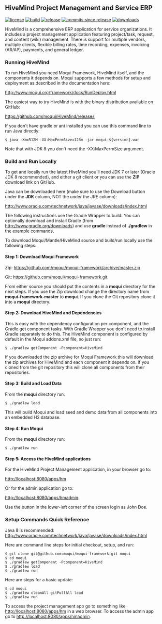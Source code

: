 ## HiveMind Project Management and Service ERP

[![license](http://img.shields.io/badge/license-CC0%201.0%20Universal-blue.svg)](https://github.com/moqui/HiveMind/blob/master/LICENSE.md)
[![build](https://travis-ci.org/moqui/HiveMind.svg)](https://travis-ci.org/moqui/HiveMind)
[![release](http://img.shields.io/github/release/moqui/HiveMind.svg)](https://github.com/moqui/HiveMind/releases)
[![commits since release](http://img.shields.io/github/commits-since/moqui/HiveMind/v1.1.5.svg)](https://github.com/moqui/HiveMind/commits/master)
[![downloads](http://img.shields.io/github/downloads/moqui/HiveMind/total.svg)](https://github.com/moqui/HiveMind/releases)

HiveMind is a comprehensive ERP application for service organizations. It
includes a project management application featuring project/task,
request, and content (wiki) management. There is support for multiple
vendors, multiple clients, flexible billing rates, time recording,
expenses, invoicing (AR/AP), payments, and general ledger.

### Running HiveMind

To run HiveMind you need Moqui Framework, HiveMind itself, and the 
components it depends on. Moqui supports a few methods for setup and 
deployment as described in the documentation here:

<http://www.moqui.org/framework/docs/RunDeploy.html>

The easiest way to try HiveMind is with the binary distribution available on GitHub:

<https://github.com/moqui/HiveMind/releases>

If you don't have gradle or ant installed you can use this command line to run Java directly:

    $ java -Xmx512M -XX:MaxPermSize=128m -jar moqui-${version}.war

Note that with JDK 8 you don't need the -XX:MaxPermSize argument.

### Build and Run Locally

To get and locally run the latest HiveMind you'll need JDK 7 or later (Oracle JDK 8 recommended), and either a git 
client or you can use the **ZIP** download link on GitHub.

Java can be downloaded here (make sure to use the Download button under the **JDK** column, NOT the under the JRE column):

<http://www.oracle.com/technetwork/java/javase/downloads/index.html>

The following instructions use the Gradle Wrapper to build. You can optionally download and install Gradle 
(from <http://www.gradle.org/downloads>) and use **gradle** instead of **./gradlew** in the example commands.

To download Moqui/Mantle/HiveMind source and build/run locally use the following steps:

#### Step 1: Download Moqui Framework

Zip: <https://github.com/moqui/moqui-framework/archive/master.zip>

Git: <https://github.com/moqui/moqui-framework.git>

From either source you should put the contents in a **moqui** directory for the next steps. If you use the Zip download 
change the directory name from **moqui-framework-master** to **moqui**. If you clone the Git repository clone it into 
a **moqui** directory. 

#### Step 2: Download HiveMind and Dependencies

This is easy with the dependency configuration per component, and the Gradle get component tasks. With Gradle Wrapper 
you don't need to install Gradle separately to do this. The HiveMind component is configured by default in the Moqui 
addons.xml file, so just run:

    $ ./gradlew getComponent -Pcomponent=HiveMind

If you downloaded the zip archive for Moqui Framework this will download the zip archives for HiveMind and each 
component it depends on. If you cloned from the git repository this will clone all components from their repositories. 

#### Step 3: Build and Load Data

From the **moqui** directory run:
 
    $ ./gradlew load

This will build Moqui and load seed and demo data from all components into an embedded H2 database.

#### Step 4: Run Moqui

From the **moqui** directory run:
 
    $ ./gradlew run

#### Step 5: Access the HiveMind applications

For the HiveMind Project Management application, in your browser go to:

<http://localhost:8080/apps/hm>

Or for the admin application go to:

<http://localhost:8080/apps/hmadmin>

Use the button in the lower-left corner of the screen login as John Doe.

### Setup Commands Quick Reference

Java 8 is recommended: <http://www.oracle.com/technetwork/java/javase/downloads/index.html>

Here are command line steps for initial checkout, setup, and run:

    $ git clone git@github.com:moqui/moqui-framework.git moqui
    $ cd moqui
    $ ./gradlew getComponent -Pcomponent=HiveMind
    $ ./gradlew load
    $ ./gradlew run

Here are steps for a basic update:

    $ cd moqui
    $ ./gradlew cleanAll gitPullAll load
    $ ./gradlew run

To access the project management app go to something like <http://localhost:8080/apps/hm> in a
web browser. To access the admin app go to <http://localhost:8080/apps/hmadmin>.
